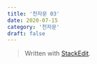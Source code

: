```yaml
---
title: '천자문 03'
date: 2020-07-15
category: '천자문'
draft: false
---
```



> Written with [StackEdit](https://stackedit.io/).
<!--stackedit_data:
eyJoaXN0b3J5IjpbLTIwODAzMTc2NTJdfQ==
-->